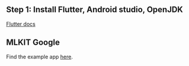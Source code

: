 ## Step 1: Install Flutter, Android studio, OpenJDK
[Flutter docs](https://docs.flutter.dev/get-started/install/windows/mobile?tab=vscode)

## MLKIT Google
Find the example app [here](https://github.com/flutter-ml/google_ml_kit_flutter/tree/master/packages/example).

